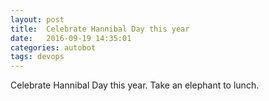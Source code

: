 ```yaml
---
layout: post
title:  Celebrate Hannibal Day this year
date:   2016-09-19 14:35:01
categories: autobot
tags: devops
---
```


Celebrate Hannibal Day this year.  Take an elephant to lunch.
